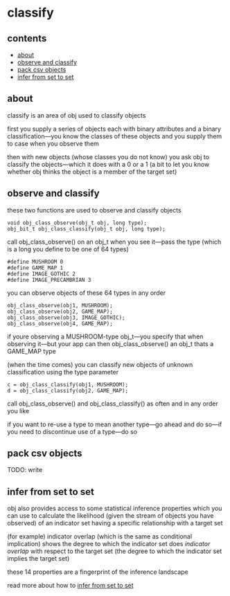 # classify

## contents

- [about](#about)
- [observe and classify](#observe-and-classify)
- [pack csv objects](#pack-csv-objects)
- [infer from set to set](#infer-from-set-to-set)

## about

classify is an area of obj used to classify objects

first you supply a series of objects each with binary attributes and a binary classification—you know the classes of these objects and you supply them to case when you observe them

then with new objects (whose classes you do not know) you ask obj to classify the objects—which it does with a 0 or a 1 (a bit to let you know whether obj thinks the object is a member of the target set)

## observe and classify

these two functions are used to observe and classify objects

    void obj_class_observe(obj_t obj, long type);
    obj_bit_t obj_class_classify(obj_t obj, long type);

call obj_class_observe() on an obj_t when you see it—pass the type (which is a long you define to be one of 64 types)

    #define MUSHROOM 0
    #define GAME_MAP 1
    #define IMAGE_GOTHIC 2
    #define IMAGE_PRECAMBRIAN 3

you can observe objects of these 64 types in any order

    obj_class_observe(obj1, MUSHROOM);
    obj_class_observe(obj2, GAME_MAP);
    obj_class_observe(obj3, IMAGE_GOTHIC);
    obj_class_observe(obj4, GAME_MAP);

if youre observing a MUSHROOM-type obj_t—you specify that when observing it—but your app can then obj_class_observe() an obj_t thats a GAME_MAP type

(when the time comes) you can classify new objects of unknown classification using the type parameter

    c = obj_class_classify(obj1, MUSHROOM);
    d = obj_class_classify(obj2, GAME_MAP);

call obj_class_observe() and obj_class_classify() as often and in any order you like

if you want to re-use a type to mean another type—go ahead and do so—if you need to discontinue use of a type—do so

## pack csv objects

TODO: write

## infer from set to set

obj also provides access to some statistical inference properties which you can use to calculate the likelihood (given the stream of objects you have observed) of an indicator set having a specific relationship with a target set

(for example) indicator overlap (which is the same as conditional implication) shows the degree to which the indicator set does *indicator overlap* with respect to the target set (the degree to which the indicator set implies the target set)

these 14 properties are a fingerprint of the inference landscape

read more about how to [infer from set to set](INFER.md)
